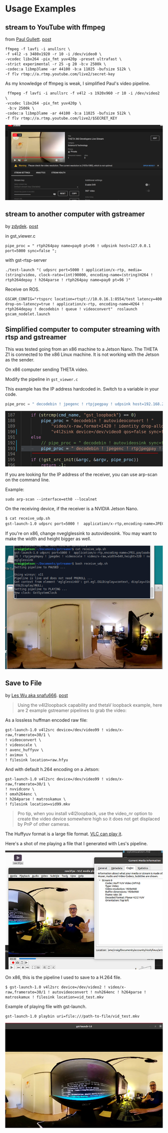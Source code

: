 # Usage Examples

## stream to YouTube with ffmpeg

from [Paul Gullett](https://community.theta360.guide/u/Paul_Gullett).
[post](https://community.theta360.guide/t/live-streaming-over-usb-on-ubuntu-and-linux-nvidia-jetson/4359/117?u=craig)

```
ffmpeg -f lavfi -i anullsrc \
-f v4l2 -s 3480x1920 -r 10 -i /dev/video0 \
-vcodec libx264 -pix_fmt yuv420p -preset ultrafast \
-strict experimental -r 25 -g 20 -b:v 2500k \
-codec:a libmp3lame -ar 44100 -b:a 11025 -bufsize 512k \
-f flv rtmp://a.rtmp.youtube.com/live2/secret-key
```
As my knowledge of ffmpeg is weak, I simplified Paul's
video pipeline.

```
 ffmpeg -f lavfi -i anullsrc -f v4l2 -s 1920x960 -r 10 -i /dev/video2 \
-vcodec libx264 -pix_fmt yuv420p \
 -b:v 2500k \
-codec:a libmp3lame -ar 44100 -b:a 11025 -bufsize 512k \
-f flv rtmp://a.rtmp.youtube.com/live2/$SECRET_KEY
```

![YouTube panel](images/examples/youtube.jpg)

## stream to another computer with gstreamer

by [zdydek](https://community.theta360.guide/u/zdydek). 
[post](https://community.theta360.guide/t/live-streaming-over-usb-on-ubuntu-and-linux-nvidia-jetson/4359/78?u=craig)

in gst_viewer.c

```
pipe_proc = " rtph264pay name=pay0 pt=96 ! udpsink host=127.0.0.1 port=5000 sync=false ";
```

with gst-rtsp-server

```
./test-launch "( udpsrc port=5000 ! application/x-rtp, media=(string)video, clock-rate=(int)90000, encoding-name=(string)H264 ! rtph264depay ! h264parse ! rtph264pay name=pay0 pt=96 )"
```

Receive on ROS.

```
GSCAM_CONFIG="rtspsrc location=rtspt://10.0.16.1:8554/test latency=400 drop-on-latency=true ! application/x-rtp, encoding-name=H264 ! rtph264depay ! decodebin ! queue ! videoconvert"  roslaunch gscam_nodelet.launch
```

## Simplified computer to computer streaming with rtsp and gstreamer

This was tested going from an x86 machine to a Jetson Nano.
The THETA Z1 is connected to the x86 Linux machine.  It is not 
working with the Jetson as the sender.

On x86 computer sending THETA video.

Modify the pipeline in `gst_viewer.c`

This example has the IP address hardcoded in.  Switch to a variable in
your code.

```c
pipe_proc = " decodebin ! jpegenc ! rtpjpegpay ! udpsink host=192.168.2.100 port=5000 qos=false sync=false";
```

![modify pipeline](images/demos/pipeline_mod.png)

If you are looking for the IP address of the receiver, you can use arp-scan on 
the command line.

Example:

```
sudo arp-scan --interface=eth0 --localnet
```

On the receiving device, if the receiver is a NVIDIA Jetson Nano.

```bash
$ cat receive_udp.sh 
gst-launch-1.0 udpsrc port=5000 !  application/x-rtp,encoding-name=JPEG,payload=26 ! rtpjpegdepay ! jpegdec ! videoscale ! video/x-raw,width=640,height=320 ! nveglglessink
```
If you're on x86, change nveglglessink to autovideosink.  You may want to make
the width and height bigger as well. 

![streaming screenshot](images/demos/streaming_screenshot.png)

## Save to File

by [Les Wu aka snafu666](https://community.theta360.guide/u/snafu666). 
[post](https://community.theta360.guide/t/live-streaming-over-usb-on-ubuntu-and-linux-nvidia-jetson/4359/122?u=craig)

> Using the v4l2loopback capability and thetaV loopback example, here are 2 example gstreamer pipelines to grab the video:

As a lossless huffman encoded raw file:

```
gst-launch-1.0 v4l2src device=/dev/video99 ! video/x-raw,framerate=30/1 \
! videoconvert \
! videoscale \
! avenc_huffyuv \
! avimux \
! filesink location=raw.hfyu
```

And with default h.264 encoding on a Jetson:

```
gst-launch-1.0 v4l2src device=/dev/video99 ! video/x-raw,framerate=30/1 \
! nvvidconv \
! omxh264enc \
! h264parse ! matroskamux \
! filesink location=vid99.mkv
```

> Pro tip, when you install v4l2loopback, use the video_nr option to create the video device somewhere high so it does not get displaced by PnP of other cameras.

The Huffyuv format is a large file format.  [VLC can play it](https://wiki.videolan.org/Huffyuv/).

Here's a shot of me playing a file that I generated with Les's pipeline.

![huffyuv](images/examples/huffyuv.jpg)

On x86, this is the pipeline I used to save to a H.264 file.

```
$ gst-launch-1.0 v4l2src device=/dev/video2 ! video/x-raw,framerate=30/1 ! autovideoconvert ! nvh264enc ! h264parse ! matroskamux ! filesink location=vid_test.mkv
```

Example of playing file with gst-launch.

```
gst-launch-1.0 playbin uri=file:///path-to-file/vid_test.mkv
```

![h264](images/examples/gst_play_h264.jpg)



